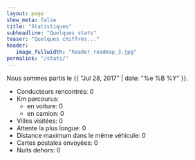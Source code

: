 ```yaml
---
layout: page
show_meta: false
title: "Statistiques"
subheadline: "Quelques stats"
teaser: "Quelques chiffres..."
header:
   image_fullwidth: "header_roadmap_3.jpg"
permalink: "/stats/"
---
```


Nous sommes partis le {{ "Jul 28, 2017" | date: "%e %B %Y" }}.

<ul>
<li>Conducteurs rencontrés: 0</li>
<li>Km parcourus: 
<ul>
<li>en voiture: 0</li>
<li>en camion: 0</li>
</ul>
</li>
<li>Villes visitées: 0</li>
<li>Attente la plus longue: 0</li>
<li>Distance maximum dans le même véhicule: 0</li>
<li>Cartes postales envoyées: 0</li>
<li>Nuits dehors: 0</li>
</ul>
